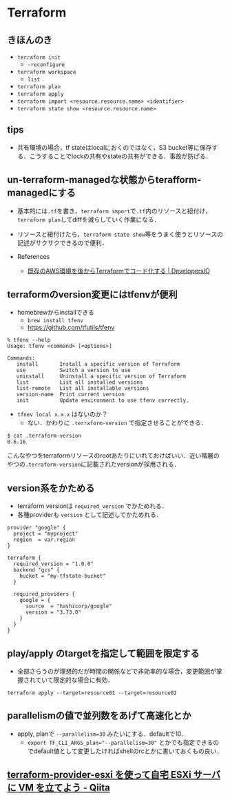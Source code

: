 # Terraform

## きほんのき
- `terraform init`
  - `-reconfigure`
- `terraform workspace`
  - `list`
- `terraform plan`
- `terraform apply`
- `terraform import <resource.resource.name> <identifier>`
- `terraform state show <resource.resource.name>`

## tips
- 共有環境の場合，tf stateはlocalにおくのではなく，S3 bucket等に保存する．こうすることでlockの共有やstateの共有ができる．事故が防げる．

## un-terraform-managedな状態からterafform-managedにする
- 基本的には`.tf`を書き，`terraform import`で`.tf`内のリソースと紐付け，`terraform plan`してdiffを減らしていく作業になる．
- リソースと紐付けたら，`terraform state show`等をうまく使うとリソースの記述がサクサクできるので便利．

- References
  - [既存のAWS環境を後からTerraformでコード化する | DevelopersIO](https://dev.classmethod.jp/articles/aws-with-terraform/)

## terraformのversion変更にはtfenvが便利
- homebrewからinstallできる
  - `brew install tfenv`
  - https://github.com/tfutils/tfenv
```
% tfenv --help
Usage: tfenv <command> [<options>]

Commands:
   install       Install a specific version of Terraform
   use           Switch a version to use
   uninstall     Uninstall a specific version of Terraform
   list          List all installed versions
   list-remote   List all installable versions
   version-name  Print current version
   init          Update environment to use tfenv correctly.
```
- `tfnev local x.x.x` はないのか？
  - ない．かわりに `.terraform-version` で指定させることができる．
```
$ cat .terraform-version
0.6.16
```
こんなやつをterraformリソースのrootあたりにいれておけばいい．近い階層のやつの`.terraform-version`に記載されたversionが採用される．

## version系をかためる
- terraform versionは `required_version` でかためれる．
- 各種providerも `version` として記述してかためれる．
```
provider "google" {
  project = "myproject"
  region  = var.region
}

terraform {
  required_version = "1.0.0"
  backend "gcs" {
    bucket = "my-tfstate-bucket"
  }

  required_providers {
    google = {
      source  = "hashicorp/google"
      version = "3.73.0"
    }
  }
}
```

## play/apply のtargetを指定して範囲を限定する
- 全部さらうのが理想的だが時間の関係などで非効率的な場合，変更範囲が掌握されていて限定的な場合に有効．
```
terraform apply --target=resource01 --target=resource02
```

## parallelismの値で並列数をあげて高速化とか
- apply, planで `--parallelism=30` みたいにする．defaultで10．
  - `export TF_CLI_ARGS_plan="--parallelism=30"` とかでも指定できるのでdefault値として変更したければshellのrcとかに書いておくもの良い．

## [terraform-provider-esxi を使って自宅 ESXi サーバに VM を立てよう - Qiita](https://qiita.com/entertvl/items/16789d7cb330450c4f27)
